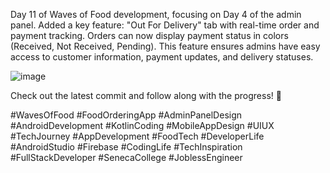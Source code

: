Day 11 of Waves of Food development, focusing on Day 4 of the admin panel. Added a key feature: "Out For Delivery" tab with real-time order and payment tracking. Orders can now display payment status in colors (Received, Not Received, Pending). This feature ensures admins have easy access to customer information, payment updates, and delivery statuses.


![image](https://github.com/user-attachments/assets/cf15890b-fabe-4e59-9378-fc09aae323b9)






Check out the latest commit and follow along with the progress! 🌟

#WavesOfFood #FoodOrderingApp #AdminPanelDesign #AndroidDevelopment #KotlinCoding #MobileAppDesign #UIUX #TechJourney #AppDevelopment #FoodTech #DeveloperLife #AndroidStudio #Firebase #CodingLife #TechInspiration #FullStackDeveloper #SenecaCollege #JoblessEngineer

